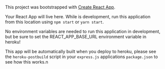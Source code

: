 This project was bootstrapped with [Create React App](https://github.com/facebook/create-react-app).

Your React App will live here.  While is development, run this application from this location using `npm start` or `yarn start`.


No environment variables are needed to run this application in development, but be sure to set the REACT_APP_BASE_URL environment variable in heroku!

This app will be automatically built when you deploy to heroku, please see the `heroku-postbuild` script in your `express.js` applications `package.json` to see how this works.n